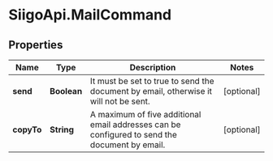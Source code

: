 # SiigoApi.MailCommand

## Properties

Name | Type | Description | Notes
------------ | ------------- | ------------- | -------------
**send** | **Boolean** | It must be set to true to send the document by email, otherwise it will not be sent. | [optional] 
**copyTo** | **String** | A maximum of five additional email addresses can be configured to send the document by email. | [optional] 


